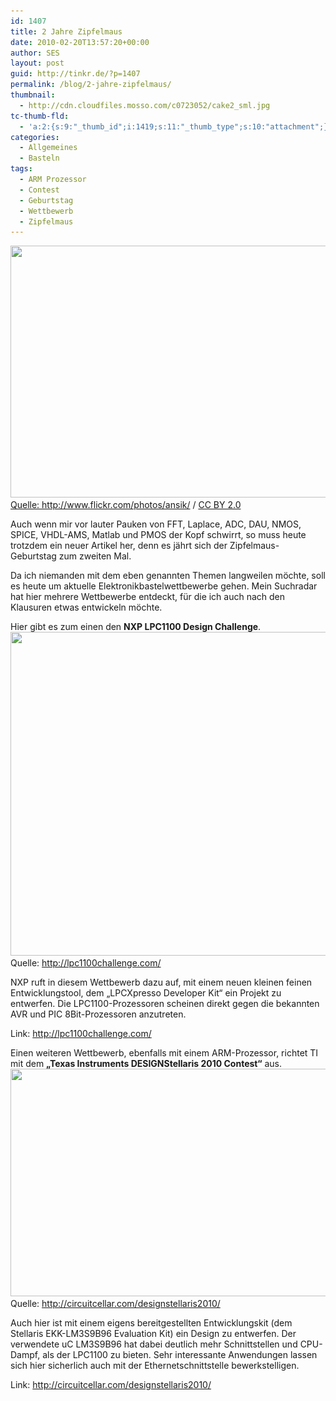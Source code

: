 ```yaml
---
id: 1407
title: 2 Jahre Zipfelmaus
date: 2010-02-20T13:57:20+00:00
author: SES
layout: post
guid: http://tinkr.de/?p=1407
permalink: /blog/2-jahre-zipfelmaus/
thumbnail:
  - http://cdn.cloudfiles.mosso.com/c0723052/cake2_sml.jpg
tc-thumb-fld:
  - 'a:2:{s:9:"_thumb_id";i:1419;s:11:"_thumb_type";s:10:"attachment";}'
categories:
  - Allgemeines
  - Basteln
tags:
  - ARM Prozessor
  - Contest
  - Geburtstag
  - Wettbewerb
  - Zipfelmaus
---
```

<img loading="lazy" src="/assets/2010/02/cake2.jpg" alt="" title="Geburtstagskuchen" width="606" height="403" class="alignnone size-full wp-image-1414" srcset="/assets/2010/02/cake2.jpg 606w, /assets/2010/02/cake2-300x199.jpg 300w" sizes="(max-width: 606px) 100vw, 606px" />

<div xmlns:cc="http://creativecommons.org/ns#" about="http://www.flickr.com/photos/ansik/1473365746/">
  <a rel="cc:attributionURL" href="http://www.flickr.com/photos/ansik/">Quelle: http://www.flickr.com/photos/ansik/</a> / <a rel="license" href="http://creativecommons.org/licenses/by/2.0/">CC BY 2.0</a>
</div>

Auch wenn mir vor lauter Pauken von FFT, Laplace, ADC, DAU, NMOS, SPICE, VHDL-AMS, Matlab und PMOS der Kopf schwirrt, so muss heute trotzdem ein neuer Artikel her, denn es jährt sich der Zipfelmaus-Geburtstag zum zweiten Mal.

Da ich niemanden mit dem eben genannten Themen langweilen möchte, soll es heute um aktuelle Elektronikbastelwettbewerbe gehen. Mein Suchradar hat hier mehrere Wettbewerbe entdeckt, für die ich auch nach den Klausuren etwas entwickeln möchte.

Hier gibt es zum einen den **NXP LPC1100 Design Challenge**.
<img loading="lazy" src="/assets/2010/02/contest_nxp.png" alt="" title="Design Contest LPC1100" width="606" height="518" class="alignnone size-full wp-image-1417" srcset="/assets/2010/02/contest_nxp.png 606w, /assets/2010/02/contest_nxp-300x256.png 300w" sizes="(max-width: 606px) 100vw, 606px" />
Quelle: <http://lpc1100challenge.com/>

NXP ruft in diesem Wettbewerb dazu auf, mit einem neuen kleinen feinen Entwicklungstool, dem &#8222;LPCXpresso Developer Kit&#8220; ein Projekt zu entwerfen.
Die LPC1100-Prozessoren scheinen direkt gegen die bekannten AVR und PIC 8Bit-Prozessoren anzutreten.

Link: <http://lpc1100challenge.com/>

Einen weiteren Wettbewerb, ebenfalls mit einem ARM-Prozessor, richtet TI mit dem **&#8222;Texas Instruments DESIGNStellaris 2010 Contest&#8220;** aus.
<img loading="lazy" src="/assets/2010/02/contest_ti.png" alt="" title="Texas Instruments DESIGNStellaris 2010" width="606" height="364" class="alignnone size-full wp-image-1419" srcset="/assets/2010/02/contest_ti.png 606w, /assets/2010/02/contest_ti-300x180.png 300w" sizes="(max-width: 606px) 100vw, 606px" />
Quelle: <http://circuitcellar.com/designstellaris2010/>

Auch hier ist mit einem eigens bereitgestellten Entwicklungskit (dem Stellaris EKK-LM3S9B96 Evaluation Kit) ein Design zu entwerfen. Der verwendete uC LM3S9B96 hat dabei deutlich mehr Schnittstellen und CPU-Dampf, als der LPC1100 zu bieten. Sehr interessante Anwendungen lassen sich hier sicherlich auch mit der Ethernetschnittstelle bewerkstelligen.

Link: <http://circuitcellar.com/designstellaris2010/>
